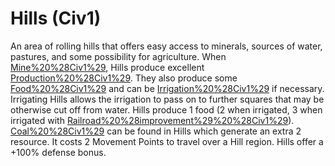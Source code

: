 # Hills (Civ1)

An area of rolling hills that offers easy access to minerals, sources of water, pastures, and some possibility for agriculture. When [Mine%20%28Civ1%29](mined), Hills produce excellent [Production%20%28Civ1%29](resources). They also produce some [Food%20%28Civ1%29](food) and can be [Irrigation%20%28Civ1%29](irrigated) if necessary. Irrigating Hills allows the irrigation to pass on to further squares that may be otherwise cut off from water.
Hills produce 1 food (2 when irrigated, 3 when irrigated with [Railroad%20%28improvement%29%20%28Civ1%29](railroads)). [Coal%20%28Civ1%29](Coal) can be found in Hills which generate an extra 2 resource.
It costs 2 Movement Points to travel over a Hill region.
Hills offer a +100% defense bonus.